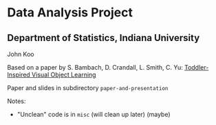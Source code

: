 # Data Analysis Project

## Department of Statistics, Indiana University

John Koo

Based on a paper by S. Bambach, D. Crandall, L. Smith, C. Yu:
[Toddler-Inspired Visual Object Learning](http://vision.soic.indiana.edu/papers/diversity2018nips.pdf)

Paper and slides in subdirectory `paper-and-presentation`

Notes:

* "Unclean" code is in `misc` (will clean up later) (maybe)
